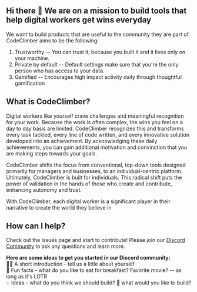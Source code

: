 ## Hi there 👋 We are on a mission to build tools that help digital workers get wins everyday

We want to build products that are useful to the community they are part of. CodeClimber aims to be the following:
1. Trustworthy -- You can trust it, because you built it and it lives only on your machine.
2. Private by default -- Default settings make sure that you're the only person who has access to your data.
3. Gamified -- Encourages high impact activity daily through thoughtful gamification 

## What is CodeClimber?
Digital workers like yourself crave challenges and meaningful recognition for your work. Because the work is often complex, the wins you feel on a day to day basis are limited. CodeClimber recognizes this and transforms every task tackled, every line of code written, and every innovative solution developed into an achievement. By acknowledging these daily achievements, you can gain additional motivation and convinction that you are making steps towards your goals.

CodeClimber shifts the focus from conventional, top-down tools designed primarily for managers and businesses, to an individual-centric platform. Ultimately, CodeClimber is built for individuals. This radical shift puts the power of validation in the hands of those who create and contribute, enhancing autonomy and trust.

With CodeClimber, each digital worker is a significant player in their narrative to create the world they believe in 

## How can I help?
Check out the issues page and start to contribute! Please join our [Discord Community](https://discord.gg/zBnu8jGnHa) to ask any questions and learn more.


**Here are some ideas to get you started in our Discord community:**  
🙋‍♀️ A short introduction - tell us a little about yourself  
🍿 Fun facts - what do you like to eat for breakfast? Favorite movie? -- as long as it's LOTR  
💡 Ideas - what do you think we should build? 🔨 what would you like to build? 

<!--
🌈 Contribution guidelines - how can the community get involved?  
👩‍💻 Useful resources - where can the community find your docs? Is there anything else the community should know?  
🧙 Remember, you can do mighty things with the power of [Markdown](https://docs.github.com/github/writing-on-github/getting-started-with-writing-and-formatting-on-github/basic-writing-and-formatting-syntax)
-->
